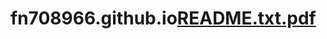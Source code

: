 # fn708966.github.io[README.txt.pdf](https://github.com/fn708966/fn708966.github.io/files/11182124/README.txt.pdf)
